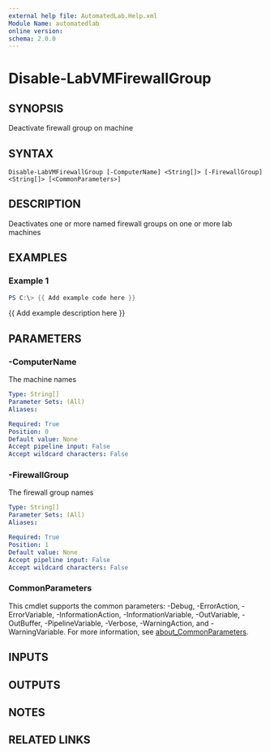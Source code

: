 ```yaml
---
external help file: AutomatedLab.Help.xml
Module Name: automatedlab
online version:
schema: 2.0.0
---
```


# Disable-LabVMFirewallGroup

## SYNOPSIS
Deactivate firewall group on machine

## SYNTAX

```
Disable-LabVMFirewallGroup [-ComputerName] <String[]> [-FirewallGroup] <String[]> [<CommonParameters>]
```

## DESCRIPTION
Deactivates one or more named firewall groups on one or more lab machines

## EXAMPLES

### Example 1
```powershell
PS C:\> {{ Add example code here }}
```

{{ Add example description here }}

## PARAMETERS

### -ComputerName
The machine names

```yaml
Type: String[]
Parameter Sets: (All)
Aliases:

Required: True
Position: 0
Default value: None
Accept pipeline input: False
Accept wildcard characters: False
```

### -FirewallGroup
The firewall group names

```yaml
Type: String[]
Parameter Sets: (All)
Aliases:

Required: True
Position: 1
Default value: None
Accept pipeline input: False
Accept wildcard characters: False
```

### CommonParameters
This cmdlet supports the common parameters: -Debug, -ErrorAction, -ErrorVariable, -InformationAction, -InformationVariable, -OutVariable, -OutBuffer, -PipelineVariable, -Verbose, -WarningAction, and -WarningVariable. For more information, see [about_CommonParameters](http://go.microsoft.com/fwlink/?LinkID=113216).

## INPUTS

## OUTPUTS

## NOTES

## RELATED LINKS

